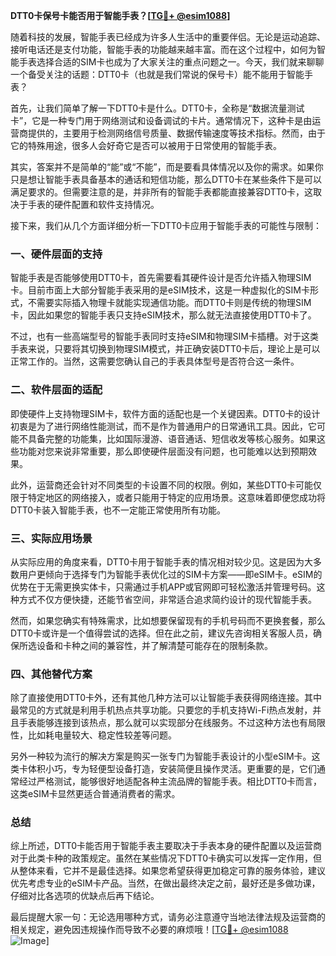 **DTT0卡保号卡能否用于智能手表？[[TG💪+ @esim1088](https://t.me/s/esim1088)]**

随着科技的发展，智能手表已经成为许多人生活中的重要伴侣。无论是运动追踪、接听电话还是支付功能，智能手表的功能越来越丰富。而在这个过程中，如何为智能手表选择合适的SIM卡也成为了大家关注的重点问题之一。今天，我们就来聊聊一个备受关注的话题：DTT0卡（也就是我们常说的保号卡）能不能用于智能手表？

首先，让我们简单了解一下DTT0卡是什么。DTT0卡，全称是“数据流量测试卡”，它是一种专门用于网络测试和设备调试的卡片。通常情况下，这种卡是由运营商提供的，主要用于检测网络信号质量、数据传输速度等技术指标。然而，由于它的特殊用途，很多人会好奇它是否可以被用于日常使用的智能手表。

其实，答案并不是简单的“能”或“不能”，而是要看具体情况以及你的需求。如果你只是想让智能手表具备基本的通话和短信功能，那么DTT0卡在某些条件下是可以满足要求的。但需要注意的是，并非所有的智能手表都能直接兼容DTT0卡，这取决于手表的硬件配置和软件支持情况。

接下来，我们从几个方面详细分析一下DTT0卡应用于智能手表的可能性与限制：

### 一、硬件层面的支持

智能手表是否能够使用DTT0卡，首先需要看其硬件设计是否允许插入物理SIM卡。目前市面上大部分智能手表采用的是eSIM技术，这是一种虚拟化的SIM卡形式，不需要实际插入物理卡就能实现通信功能。而DTT0卡则是传统的物理SIM卡，因此如果您的智能手表只支持eSIM技术，那么就无法直接使用DTT0卡了。

不过，也有一些高端型号的智能手表同时支持eSIM和物理SIM卡插槽。对于这类手表来说，只要将其切换到物理SIM模式，并正确安装DTT0卡后，理论上是可以正常工作的。当然，这需要您确认自己的手表具体型号是否符合这一条件。

### 二、软件层面的适配

即使硬件上支持物理SIM卡，软件方面的适配也是一个关键因素。DTT0卡的设计初衷是为了进行网络性能测试，而不是作为普通用户的日常通讯工具。因此，它可能不具备完整的功能集，比如国际漫游、语音通话、短信收发等核心服务。如果这些功能对您来说非常重要，那么即使硬件层面没有问题，也可能难以达到预期效果。

此外，运营商还会针对不同类型的卡设置不同的权限。例如，某些DTT0卡可能仅限于特定地区的网络接入，或者只能用于特定的应用场景。这意味着即便您成功将DTT0卡装入智能手表，也不一定能正常使用所有功能。

### 三、实际应用场景

从实际应用的角度来看，DTT0卡用于智能手表的情况相对较少见。这是因为大多数用户更倾向于选择专门为智能手表优化过的SIM卡方案——即eSIM卡。eSIM的优势在于无需更换实体卡，只需通过手机APP或官网即可轻松激活并管理号码。这种方式不仅方便快捷，还能节省空间，非常适合追求简约设计的现代智能手表。

然而，如果您确实有特殊需求，比如想要保留现有的手机号码而不更换套餐，那么DTT0卡或许是一个值得尝试的选择。但在此之前，建议先咨询相关客服人员，确保所选设备和卡种之间的兼容性，并了解清楚可能存在的限制条款。

### 四、其他替代方案

除了直接使用DTT0卡外，还有其他几种方法可以让智能手表获得网络连接。其中最常见的方式就是利用手机热点共享功能。只要您的手机支持Wi-Fi热点发射，并且手表能够连接到该热点，那么就可以实现部分在线服务。不过这种方法也有局限性，比如耗电量较大、稳定性较差等问题。

另外一种较为流行的解决方案是购买一张专门为智能手表设计的小型eSIM卡。这类卡体积小巧，专为轻便型设备打造，安装简便且操作灵活。更重要的是，它们通常经过严格测试，能够很好地适配各种主流品牌的智能手表。相比DTT0卡而言，这类eSIM卡显然更适合普通消费者的需求。

### 总结

综上所述，DTT0卡能否用于智能手表主要取决于手表本身的硬件配置以及运营商对于此类卡种的政策规定。虽然在某些情况下DTT0卡确实可以发挥一定作用，但从整体来看，它并不是最佳选择。如果您希望获得更加稳定可靠的服务体验，建议优先考虑专业的eSIM卡产品。当然，在做出最终决定之前，最好还是多做功课，仔细对比各选项的优缺点后再下结论。

最后提醒大家一句：无论选用哪种方式，请务必注意遵守当地法律法规及运营商的相关规定，避免因违规操作而导致不必要的麻烦哦！[[TG💪+ @esim1088](https://t.me/s/esim1088) ![Image](https://i.postimg.cc/4NQfJmqS/Snipaste-2025-05-13-00-14-12.png)]